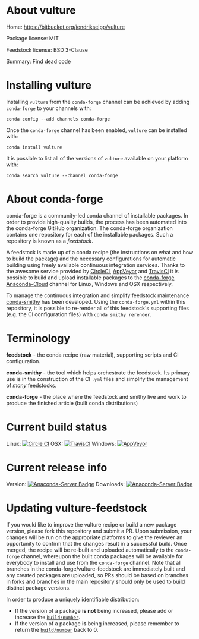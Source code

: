 About vulture
=============

Home: https://bitbucket.org/jendrikseipp/vulture

Package license: MIT

Feedstock license: BSD 3-Clause

Summary: Find dead code



Installing vulture
==================

Installing `vulture` from the `conda-forge` channel can be achieved by adding `conda-forge` to your channels with:

```
conda config --add channels conda-forge
```

Once the `conda-forge` channel has been enabled, `vulture` can be installed with:

```
conda install vulture
```

It is possible to list all of the versions of `vulture` available on your platform with:

```
conda search vulture --channel conda-forge
```



About conda-forge
=================

conda-forge is a community-led conda channel of installable packages.
In order to provide high-quality builds, the process has been automated into the
conda-forge GitHub organization. The conda-forge organization contains one repository
for each of the installable packages. Such a repository is known as a *feedstock*.

A feedstock is made up of a conda recipe (the instructions on what and how to build
the package) and the necessary configurations for automatic building using freely
available continuous integration services. Thanks to the awesome service provided by
[CircleCI](https://circleci.com/), [AppVeyor](http://www.appveyor.com/)
and [TravisCI](https://travis-ci.org/) it is possible to build and upload installable
packages to the [conda-forge](https://anaconda.org/conda-forge)
[Anaconda-Cloud](http://docs.anaconda.org/) channel for Linux, Windows and OSX respectively.

To manage the continuous integration and simplify feedstock maintenance
[conda-smithy](http://github.com/conda-forge/conda-smithy) has been developed.
Using the ``conda-forge.yml`` within this repository, it is possible to re-render all of
this feedstock's supporting files (e.g. the CI configuration files) with ``conda smithy rerender``.


Terminology
===========

**feedstock** - the conda recipe (raw material), supporting scripts and CI configuration.

**conda-smithy** - the tool which helps orchestrate the feedstock.
                   Its primary use is in the construction of the CI ``.yml`` files
                   and simplify the management of *many* feedstocks.

**conda-forge** - the place where the feedstock and smithy live and work to
                  produce the finished article (built conda distributions)

Current build status
====================

Linux: [![Circle CI](https://circleci.com/gh/conda-forge/vulture-feedstock.svg?style=shield)](https://circleci.com/gh/conda-forge/vulture-feedstock)
OSX: [![TravisCI](https://travis-ci.org/conda-forge/vulture-feedstock.svg?branch=master)](https://travis-ci.org/conda-forge/vulture-feedstock)
Windows: [![AppVeyor](https://ci.appveyor.com/api/projects/status/github/conda-forge/vulture-feedstock?svg=True)](https://ci.appveyor.com/project/conda-forge/vulture-feedstock/branch/master)

Current release info
====================
Version: [![Anaconda-Server Badge](https://anaconda.org/conda-forge/vulture/badges/version.svg)](https://anaconda.org/conda-forge/vulture)
Downloads: [![Anaconda-Server Badge](https://anaconda.org/conda-forge/vulture/badges/downloads.svg)](https://anaconda.org/conda-forge/vulture)


Updating vulture-feedstock
==========================

If you would like to improve the vulture recipe or build a new
package version, please fork this repository and submit a PR. Upon submission,
your changes will be run on the appropriate platforms to give the reviewer an
opportunity to confirm that the changes result in a successful build. Once
merged, the recipe will be re-built and uploaded automatically to the
`conda-forge` channel, whereupon the built conda packages will be available for
everybody to install and use from the `conda-forge` channel.
Note that all branches in the conda-forge/vulture-feedstock are
immediately built and any created packages are uploaded, so PRs should be based
on branches in forks and branches in the main repository should only be used to
build distinct package versions.

In order to produce a uniquely identifiable distribution:
 * If the version of a package **is not** being increased, please add or increase
   the [``build/number``](http://conda.pydata.org/docs/building/meta-yaml.html#build-number-and-string).
 * If the version of a package **is** being increased, please remember to return
   the [``build/number``](http://conda.pydata.org/docs/building/meta-yaml.html#build-number-and-string)
   back to 0.
